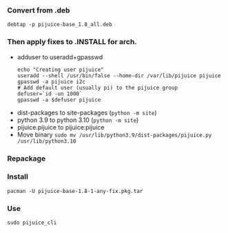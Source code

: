 ### Convert from .deb
`debtap -p pijuice-base_1.8_all.deb`

### Then apply fixes to .INSTALL for arch.
- adduser to useradd+gpasswd
  ```
  echo "Creating user pijuice"
  useradd --shell /usr/bin/false --home-dir /var/lib/pijuice pijuice
  gpasswd -a pijuice i2c
  # Add default user (usually pi) to the pijuice group
  defuser=`id -un 1000`
  gpasswd -a $defuser pijuice
  ```
- dist-packages to site-packages (`python -m site`)
- python 3.9 to python 3.10 (`python -m site`)
- pijuice.pijuice to pijuice:pijuice
- Move binary `sudo mv /usr/lib/python3.9/dist-packages/pijuice.py /usr/lib/python3.10`

### Repackage

### Install
`pacman -U pijuice-base-1.8-1-any-fix.pkg.tar`

### Use
`sudo pijuice_cli`
